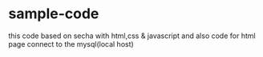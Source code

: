 sample-code
===========

this code based on secha with html,css &amp; javascript and also code for html page connect to the mysql(local host)
